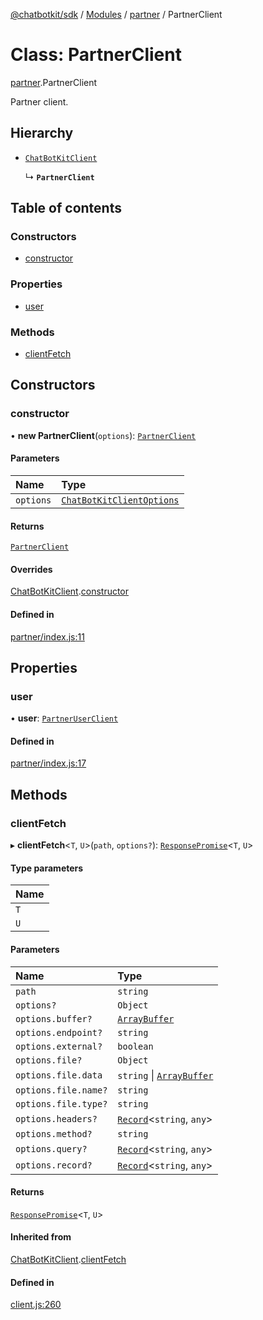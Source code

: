 [@chatbotkit/sdk](../README.md) / [Modules](../modules.md) / [partner](../modules/partner.md) / PartnerClient

# Class: PartnerClient

[partner](../modules/partner.md).PartnerClient

Partner client.

## Hierarchy

- [`ChatBotKitClient`](client.ChatBotKitClient.md)

  ↳ **`PartnerClient`**

## Table of contents

### Constructors

- [constructor](partner.PartnerClient.md#constructor)

### Properties

- [user](partner.PartnerClient.md#user)

### Methods

- [clientFetch](partner.PartnerClient.md#clientfetch)

## Constructors

### constructor

• **new PartnerClient**(`options`): [`PartnerClient`](partner.PartnerClient.md)

#### Parameters

| Name | Type |
| :------ | :------ |
| `options` | [`ChatBotKitClientOptions`](../interfaces/client.ChatBotKitClientOptions.md) |

#### Returns

[`PartnerClient`](partner.PartnerClient.md)

#### Overrides

[ChatBotKitClient](client.ChatBotKitClient.md).[constructor](client.ChatBotKitClient.md#constructor)

#### Defined in

[partner/index.js:11](https://github.com/chatbotkit/node-sdk/blob/main/packages/sdk/src/partner/index.js#L11)

## Properties

### user

• **user**: [`PartnerUserClient`](partner_user.PartnerUserClient.md)

#### Defined in

[partner/index.js:17](https://github.com/chatbotkit/node-sdk/blob/main/packages/sdk/src/partner/index.js#L17)

## Methods

### clientFetch

▸ **clientFetch**\<`T`, `U`\>(`path`, `options?`): [`ResponsePromise`](client.ResponsePromise.md)\<`T`, `U`\>

#### Type parameters

| Name |
| :------ |
| `T` |
| `U` |

#### Parameters

| Name | Type |
| :------ | :------ |
| `path` | `string` |
| `options?` | `Object` |
| `options.buffer?` | [`ArrayBuffer`]( https://developer.mozilla.org/docs/Web/JavaScript/Reference/Global_Objects/ArrayBuffer ) |
| `options.endpoint?` | `string` |
| `options.external?` | `boolean` |
| `options.file?` | `Object` |
| `options.file.data` | `string` \| [`ArrayBuffer`]( https://developer.mozilla.org/docs/Web/JavaScript/Reference/Global_Objects/ArrayBuffer ) |
| `options.file.name?` | `string` |
| `options.file.type?` | `string` |
| `options.headers?` | [`Record`]( https://www.typescriptlang.org/docs/handbook/utility-types.html#recordkeys-type )\<`string`, `any`\> |
| `options.method?` | `string` |
| `options.query?` | [`Record`]( https://www.typescriptlang.org/docs/handbook/utility-types.html#recordkeys-type )\<`string`, `any`\> |
| `options.record?` | [`Record`]( https://www.typescriptlang.org/docs/handbook/utility-types.html#recordkeys-type )\<`string`, `any`\> |

#### Returns

[`ResponsePromise`](client.ResponsePromise.md)\<`T`, `U`\>

#### Inherited from

[ChatBotKitClient](client.ChatBotKitClient.md).[clientFetch](client.ChatBotKitClient.md#clientfetch)

#### Defined in

[client.js:260](https://github.com/chatbotkit/node-sdk/blob/main/packages/sdk/src/client.js#L260)

